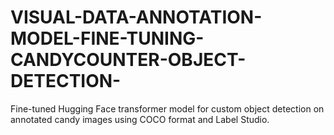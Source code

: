 # VISUAL-DATA-ANNOTATION-MODEL-FINE-TUNING-CANDYCOUNTER-OBJECT-DETECTION-
Fine-tuned Hugging Face transformer model for custom object detection on annotated candy images using COCO format and Label Studio.
